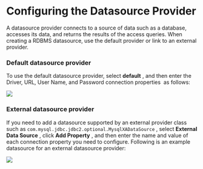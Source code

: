 # Configuring the Datasource Provider

A datasource provider connects to a source of data such as a database, accesses its data, and returns the results of the access queries. When creating a RDBMS datasource, use the default provider or link to an external provider.

### Default datasource provider

To use the default datasource provider, select **default** , and then enter the Driver, URL, User Name, and Password connection properties  as follows:

![]({{base_path}}/assets/attachments/43977371/44172370.png)
### External datasource provider

If you need to add a datasource supported by an external provider class such as `com.mysql.jdbc.jdbc2.optional.MysqlXADataSource` , select **External Data Source** , click **Add Property** , and then enter the name and value of each connection property you need to configure. Following is an example datasource for an external datasource provider:

![]({{base_path}}/assets/attachments/43977371/44172371.png)

